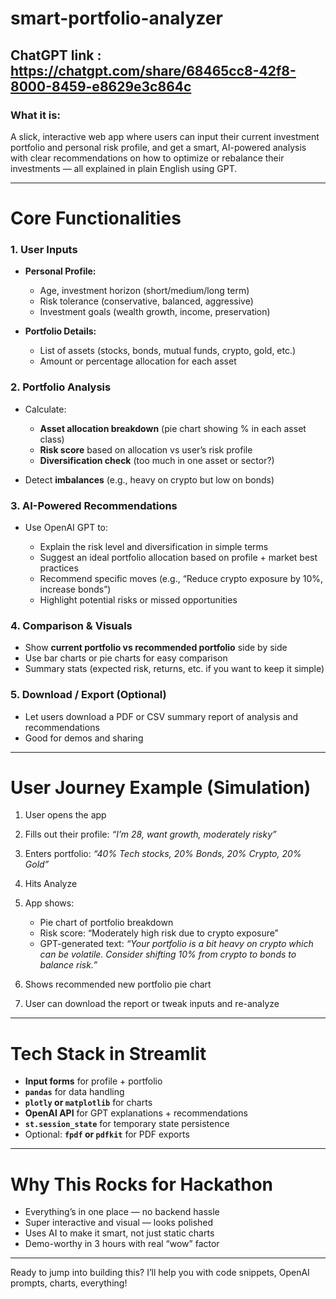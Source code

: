 # smart-portfolio-analyzer

## ChatGPT link : https://chatgpt.com/share/68465cc8-42f8-8000-8459-e8629e3c864c

### What it is:

A slick, interactive web app where users can input their current investment portfolio and personal risk profile, and get a smart, AI-powered analysis with clear recommendations on how to optimize or rebalance their investments — all explained in plain English using GPT.

---

# Core Functionalities

### 1. **User Inputs**

* **Personal Profile:**

  * Age, investment horizon (short/medium/long term)
  * Risk tolerance (conservative, balanced, aggressive)
  * Investment goals (wealth growth, income, preservation)
* **Portfolio Details:**

  * List of assets (stocks, bonds, mutual funds, crypto, gold, etc.)
  * Amount or percentage allocation for each asset

### 2. **Portfolio Analysis**

* Calculate:

  * **Asset allocation breakdown** (pie chart showing % in each asset class)
  * **Risk score** based on allocation vs user’s risk profile
  * **Diversification check** (too much in one asset or sector?)
* Detect **imbalances** (e.g., heavy on crypto but low on bonds)

### 3. **AI-Powered Recommendations**

* Use OpenAI GPT to:

  * Explain the risk level and diversification in simple terms
  * Suggest an ideal portfolio allocation based on profile + market best practices
  * Recommend specific moves (e.g., “Reduce crypto exposure by 10%, increase bonds”)
  * Highlight potential risks or missed opportunities

### 4. **Comparison & Visuals**

* Show **current portfolio vs recommended portfolio** side by side
* Use bar charts or pie charts for easy comparison
* Summary stats (expected risk, returns, etc. if you want to keep it simple)

### 5. **Download / Export (Optional)**

* Let users download a PDF or CSV summary report of analysis and recommendations
* Good for demos and sharing

---

# User Journey Example (Simulation)

1. User opens the app
2. Fills out their profile:
   *“I’m 28, want growth, moderately risky”*
3. Enters portfolio:
   *“40% Tech stocks, 20% Bonds, 20% Crypto, 20% Gold”*
4. Hits Analyze
5. App shows:

   * Pie chart of portfolio breakdown
   * Risk score: “Moderately high risk due to crypto exposure”
   * GPT-generated text:
     *“Your portfolio is a bit heavy on crypto which can be volatile. Consider shifting 10% from crypto to bonds to balance risk.”*
6. Shows recommended new portfolio pie chart
7. User can download the report or tweak inputs and re-analyze

---

# Tech Stack in Streamlit

* **Input forms** for profile + portfolio
* **`pandas`** for data handling
* **`plotly` or `matplotlib`** for charts
* **OpenAI API** for GPT explanations + recommendations
* **`st.session_state`** for temporary state persistence
* Optional: **`fpdf` or `pdfkit`** for PDF exports

---

# Why This Rocks for Hackathon

* Everything’s in one place — no backend hassle
* Super interactive and visual — looks polished
* Uses AI to make it smart, not just static charts
* Demo-worthy in 3 hours with real “wow” factor

---

Ready to jump into building this? I’ll help you with code snippets, OpenAI prompts, charts, everything!
